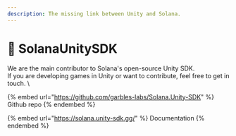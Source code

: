 ```yaml
---
description: The missing link between Unity and Solana.
---
```


# 📡 SolanaUnitySDK

We are the main contributor to Solana's open-source Unity SDK. \
If you are developing games in Unity or want to contribute, feel free to get in touch. \


{% embed url="https://github.com/garbles-labs/Solana.Unity-SDK" %}
Github repo
{% endembed %}

{% embed url="https://solana.unity-sdk.gg/" %}
Documentation
{% endembed %}

